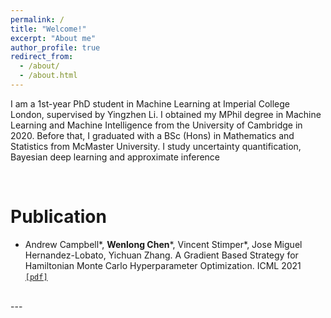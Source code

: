 ```yaml
---
permalink: /
title: "Welcome!"
excerpt: "About me"
author_profile: true
redirect_from: 
  - /about/
  - /about.html
---
```


I am a 1st-year PhD student in Machine Learning at Imperial College London, supervised by Yingzhen Li. I obtained my MPhil degree in Machine Learning and Machine Intelligence from the University of Cambridge in 2020. Before that, I graduated with a BSc (Hons) in Mathematics and Statistics from McMaster University. I study uncertainty quantification, Bayesian deep learning and approximate inference

<br>

Publication
======
* Andrew Campbell*, **Wenlong Chen***, Vincent Stimper*, Jose Miguel Hernandez-Lobato, Yichuan Zhang. A Gradient Based Strategy for Hamiltonian Monte Carlo Hyperparameter Optimization. ICML 2021 [`[pdf]`](http://proceedings.mlr.press/v139/campbell21a/campbell21a.pdf) 

<br>
---
